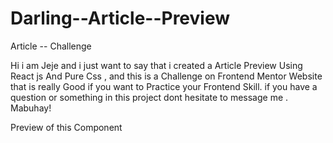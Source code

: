 # Darling--Article--Preview
Article -- Challenge

Hi i am Jeje and i just want to say that i created a 
Article Preview Using React js And Pure Css , and this 
is a Challenge on Frontend Mentor Website that is 
really Good if you want to Practice your Frontend Skill.
if you have a question or something in this project dont
hesitate to message me . Mabuhay!

Preview of this Component
